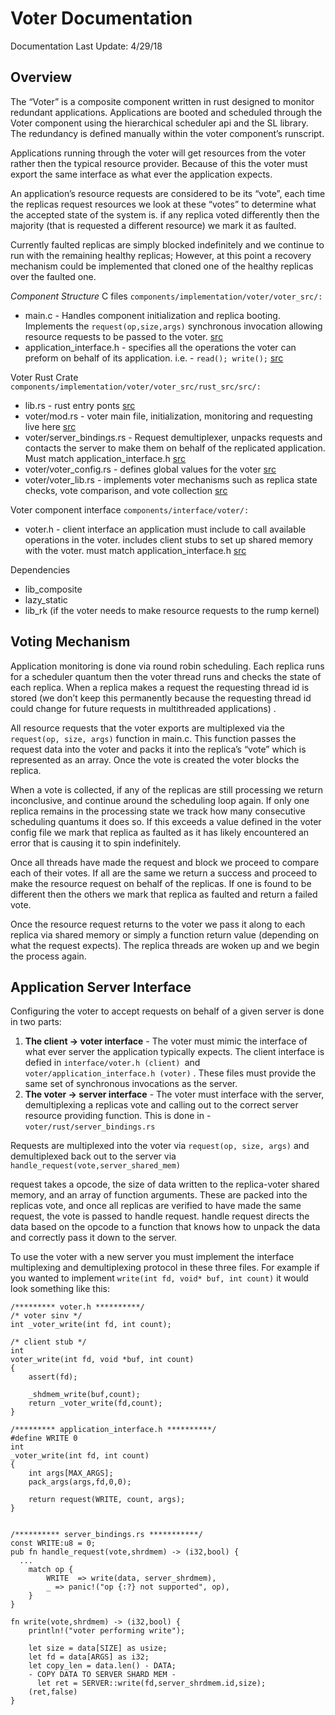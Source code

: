 # Voter Documentation 

Documentation Last Update: 4/29/18

## Overview 
The “Voter” is a composite component written in rust designed to  monitor redundant applications. Applications are booted and scheduled through the Voter component using the hierarchical scheduler api and the SL library.  The redundancy is defined manually within the voter component’s runscript. 

Applications running through the voter will get resources from the voter rather then the typical resource provider. Because of this the voter must export the same interface as what ever the application expects. 

An application’s resource requests are considered to be its “vote”, each time the replicas request resources we look at these “votes” to determine what the accepted state of the system is.  if any replica voted differently then the majority (that is requested a different resource) we mark it as faulted. 

Currently faulted replicas are simply blocked indefinitely and we continue to run with the remaining healthy replicas; However, at this point a recovery mechanism could be implemented that cloned one of the healthy replicas over the faulted one. 

_Component Structure_
C files 
`components/implementation/voter/voter_src/:`
* main.c - Handles component initialization and replica booting. Implements the `request(op,size,args)`  synchronous invocation allowing resource requests to be passed to the voter.  [src](https://github.com/maloneya/composite/blob/rk_voter/src/components/implementation/voter/voter_src/main.c)
* application_interface.h - specifies all the operations the voter can preform on behalf of its application. i.e. - `read(); write();`  [src](https://github.com/maloneya/composite/blob/rk_voter/src/components/implementation/voter/voter_src/application_interface.h)

Voter Rust Crate
`components/implementation/voter/voter_src/rust_src/src/:`
* lib.rs - rust entry ponts [src](https://github.com/maloneya/composite/blob/rk_voter/src/components/implementation/voter/voter_src/rust_src/src/lib.rs)
* voter/mod.rs - voter main file, initialization, monitoring and requesting live here [src](https://github.com/maloneya/composite/blob/rk_voter/src/components/implementation/voter/voter_src/rust_src/src/voter/mod.rs)
* voter/server_bindings.rs - Request demultiplexer, unpacks requests and contacts the server to make them on behalf of the replicated application. Must match application_interface.h [src](https://github.com/maloneya/composite/blob/rk_voter/src/components/implementation/voter/voter_src/rust_src/src/voter/server_bindings.rs)
* voter/voter_config.rs - defines global values for the voter [src](https://github.com/maloneya/composite/blob/rk_voter/src/components/implementation/voter/voter_src/rust_src/src/voter/server_config.rs)
* voter/voter_lib.rs - implements voter mechanisms such as replica state checks, vote comparison, and vote collection [src](https://github.com/maloneya/composite/blob/rk_voter/src/components/implementation/voter/voter_src/rust_src/src/voter/voter_lib.rs)

Voter component interface 
`components/interface/voter/: `
* voter.h - client interface an application must include to call available operations in the voter. includes client stubs to set up shared memory with the voter. must match application_interface.h [src](https://github.com/maloneya/composite/blob/rk_voter/src/components/interface/voter/voter.h)

Dependencies
* lib_composite
* lazy_static 
* lib_rk (if the voter needs to make resource requests to the rump kernel) 

## Voting Mechanism
Application monitoring is done via round robin scheduling. Each replica runs for a scheduler quantum then the voter thread runs and checks the state of each replica. When a replica makes a request the requesting thread id is stored (we don’t keep this permanently because the requesting thread id could change for future requests in multithreaded applications) .

All resource requests that the voter exports are multiplexed via the `request(op, size, args)` function in main.c. This function passes the request data into the voter and packs it into the replica’s “vote” which is represented as an array.  Once the vote is created the voter blocks the replica.

When a vote is collected, if any of the replicas are still processing we return inconclusive, and continue around the scheduling loop again.  If only one replica remains in the processing state we track how many consecutive scheduling quantums it does so. If this exceeds a value defined in the voter config file we mark that replica as faulted as it has likely encountered an error that is causing it to spin indefinitely. 

Once all threads have made the request and block we proceed to compare each of their votes. If all are the same we return a success and proceed to make the resource request on behalf of the replicas. If one is found to be different then the others we mark that replica as faulted and return a failed vote. 

Once the resource request returns to the voter we pass it along to each replica via shared memory or simply a function return value (depending on what the request expects).  The replica threads are woken up and we begin the process again. 

## Application Server Interface
Configuring the voter to accept requests on behalf of a given server is done in two parts:
1. **The client -> voter interface** - The voter must mimic the interface of what ever server the application typically expects. The client interface is defied in `interface/voter.h (client) `and `voter/application_interface.h (voter)` . These files must provide the same set of synchronous invocations as the server.  
2. **The voter -> server interface** - The voter must interface with the server, demultiplexing a replicas vote and calling out to the correct server resource providing function. This is done in -  `voter/rust/server_bindings.rs `

Requests are multiplexed into the voter via `request(op, size, args)` and demultiplexed back out to the server via `handle_request(vote,server_shared_mem)` 

request takes a opcode, the size of data written to the replica-voter shared memory, and an array of function arguments. These are packed into the replicas vote, and once all replicas are verified to have made the same request, the vote is passed to handle request. handle request directs the data based on the opcode to a function that knows how to unpack the data and correctly pass it down to the server. 

To use the voter with a new server you must implement the interface multiplexing and demultiplexing protocol in these three files. For example if you wanted to implement `write(int fd, void* buf, int count)`  it would look something like this: 

```
/********* voter.h **********/ 
/* voter sinv */ 
int _voter_write(int fd, int count);

/* client stub */ 
int
voter_write(int fd, void *buf, int count)
{
	assert(fd);

	_shdmem_write(buf,count);
	return _voter_write(fd,count);
}

/********* application_interface.h **********/ 
#define WRITE 0
int
_voter_write(int fd, int count)
{
	int args[MAX_ARGS];
	pack_args(args,fd,0,0);

	return request(WRITE, count, args);
}


/********** server_bindings.rs ***********/
const WRITE:u8 = 0;
pub fn handle_request(vote,shrdmem) -> (i32,bool) {
  ...
    match op {
        WRITE  => write(data, server_shrdmem),
        _ => panic!("op {:?} not supported", op),
    }
}

fn write(vote,shrdmem) -> (i32,bool) {
    println!("voter performing write");

    let size = data[SIZE] as usize;
    let fd = data[ARGS] as i32;
    let copy_len = data.len() - DATA;
    - COPY DATA TO SERVER SHARD MEM -
	  let ret = SERVER::write(fd,server_shrdmem.id,size);
    (ret,false)
}
```
